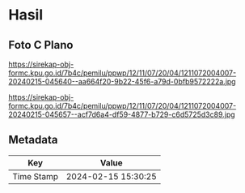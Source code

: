 # Hasil

## Foto C Plano

https://sirekap-obj-formc.kpu.go.id/7b4c/pemilu/ppwp/12/11/07/20/04/1211072004007-20240215-045640--aa664f20-9b22-45f6-a79d-0bfb9572222a.jpg

https://sirekap-obj-formc.kpu.go.id/7b4c/pemilu/ppwp/12/11/07/20/04/1211072004007-20240215-045657--acf7d6a4-df59-4877-b729-c6d5725d3c89.jpg


## Metadata

| Key        | Value               |
| ---------- | ------------------- |
| Time Stamp | 2024-02-15 15:30:25 |



